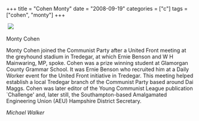 +++
title = "Cohen Monty"
date = "2008-09-19"
categories = ["c"]
tags = ["cohen", "monty"]
+++

 ![](https://grahamstevenson.me.uk/wp-content/uploads/2008/09/cohen-monty.jpg)

Monty Cohen

Monty Cohen joined the Communist Party after a United Front meeting at the greyhound stadium in Tredegar, at which Ernie Benson and W H Mainwaring, MP, spoke. Cohen was a prize winning student at Glamorgan County Grammar School. It was Ernie Benson who recruited him at a Daily Worker event for the United Front initiative in Tredegar. This meeting helped establish a local Tredegar branch of the Communist Party based around Dai Maggs. Cohen was later editor of the Young Communist League publication \`Challenge' and, later still, the Southampton-based Amalgamated Engineering Union (AEU) Hampshire District Secretary.

_Michael Walker_
